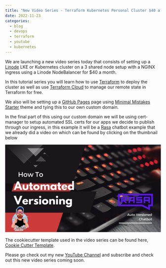 ```yaml
---
title: "New Video Series - Terraform Kubernetes Personal Cluster $40 a month"
date: 2022-11-23
categories:
  - blog
  - devops
  - terraform
  - youtube
  - kubernetes
---
```


We are launching a new video series today that consists of setting up a [Linode](https://www.linode.com/) LKE or Kubernetes cluster on a 3 shared node setup with a NGINX ingress using a Linode NodeBalancer for $40 a month.

In this tutorial series you will learn how to use [Terraform](https://www.terraform.io/) to deploy the cluster as well as use [Terraform Cloud](https://app.terraform.io/signup/account) to manage our remote state in Terraform for free.

We also will be setting up a [GitHub Pages](https://pages.github.com/) page using [Minimal Mistakes Starter](https://github.com/mmistakes/mm-github-pages-starter/generate) theme and tying this to our own custom domain.

In the final part of this using our custom domain we will be using cert-manager to setup automated SSL certs for our apps we decide to publish through our ingress, in this example it will be a [Rasa](https://rasa.com/) chatbot example that we already did a video on which can be found by clicking on the thumbnail below

[![Rasa Auto Version Chatbot](/assets/images/rasa_chatbot_thumbnail.png)](https://youtu.be/kNbFIn-68Z4)

The cookiecutter template used in the video series can be found here, [Cookie Cutter Template](https://github.com/DevOps-With-Brian/cookiecutter-linode-tf-lke).

Please go check out my new [YouTube Channel](https://www.youtube.com/@devopswithbrian) and subscribe and check out this new video series coming soon.